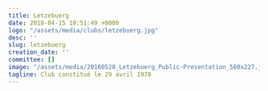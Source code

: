 ```yaml
---
title: Letzebuerg
date: 2018-04-15 18:51:49 +0000
logo: "/assets/media/clubs/letzebuerg.jpg"
desc: ''
slug: letzebuerg
creation_date: ''
committee: []
image: "/assets/media/20160528_Letzebuerg_Public-Presentation_560x227.jpg"
tagline: Club constitué le 29 avril 1978
---
```

